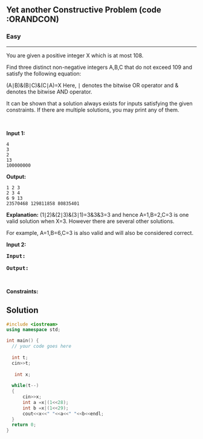 <h2>Yet another Constructive Problem (code :ORANDCON) </h2>
<h3>Easy</h3><hr>
<div><p>You are given a positive integer X which is at most 108.

Find three distinct non-negative integers A,B,C that do not exceed 109 and satisfy the following equation:

(A∣B)&(B∣C)&(C∣A)=X
Here, ∣ denotes the bitwise OR operator and & denotes the bitwise AND operator.

It can be shown that a solution always exists for inputs satisfying the given constraints. If there are multiple solutions, you may print any of them.
</p>




<p>&nbsp;</p>
<p><strong>Input 1:</strong></p>

  ```
4 
3 
2 
13
100000000
 ```     
 

<strong>Output:</strong> 
  ```
1 2 3
2 3 4
6 9 13
23570468 129811858 80835401
  ```
<strong>Explanation:</strong> (1∣2)&(2∣3)&(3∣1)=3&3&3=3  and hence A=1,B=2,C=3 is one valid solution when X=3. However there are several other solutions.

For example, A=1,B=6,C=3 is also valid and will also be considered correct.


<p><strong>Input 2:</strong></p>

<pre><strong>Input:</strong> 
     
<strong>Output:</strong> 
</pre>

<p>&nbsp;</p>
<p><strong>Constraints:</strong></p>


  
  <h2> Solution </h2>
  
  ``` c++ 
#include <iostream>
using namespace std;

int main() {
	// your code goes here
	
	int t;
	cin>>t;
	
	 int x;
	
	while(t--)
	{
	    cin>>x;
	    int a =x|(1<<28);
	    int b =x|(1<<29);
	    cout<<x<<" "<<a<<" "<<b<<endl;
	}
	return 0;
}

  ```
</div>

